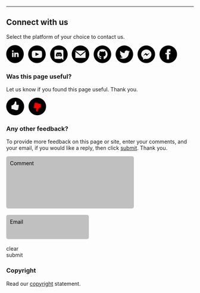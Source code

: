 <br><br><br>
<hr class="tdb-l"/>

## Connect with us

Select the platform of your choice to contact us.

<!-- <a target="new" title="TerminusDB home..."    href="https://terminusdb.com"><img class="tdb-ico" src="../img/ico/terminusdb-icon-www.png"/></a> -->

<a target="new" title="LinkedIn..." href="https://bit.ly/3lgzNeE"><img class="tdb-ico" src="../../img/ico/terminusdb-icon-linkedin.png"/></a>&nbsp;&nbsp;
<a target="new" title="YouTube..." href="https://www.youtube.com/channel/UC5kZt8pP-FM0u-R0BQr78YA"><img class="tdb-ico" src="../../img/ico/terminusdb-icon-youtube.png"/></a>&nbsp;&nbsp;
<a target="new" title="Discord..." href="https://bit.ly/2Gnleax"><img class="tdb-ico" src="../../img/ico/terminusdb-icon-discord.png"/></a>&nbsp;&nbsp;
<a target="new" title="Email..." href="mailto:info@terminusdb.com"><img class="tdb-ico" src="../../img/ico/terminusdb-icon-email.png"/></a>&nbsp;&nbsp;
<a target="new" title="GitHub..." href="https://github.com/terminusdb"><img class="tdb-ico" src="../../img/ico/terminusdb-icon-github.png"/></a>&nbsp;&nbsp;
<a target="new" title="Twitter..." href="https://bit.ly/34rD5Fb"><img class="tdb-ico" src="../../img/ico/terminusdb-icon-twitter.png"/></a>&nbsp;&nbsp;
<a target="new" title="Facebook Messenger..." href="https://bit.ly/3lft5ph/#"><img class="tdb-ico" src="../../img/ico/terminusdb-icon-messenger.png"/></a>&nbsp;&nbsp;
<a target="new" title="Facebook..." href="https://bit.ly/3lft5ph"><img class="tdb-ico" src="../../img/ico/terminusdb-icon-facebook.png"/></a>&nbsp;&nbsp;

### Was this page useful?

Let us know if you found this page useful. Thank you.

<a target="new" title="Useful..." href=""><img class="tdb-ico" src="../../img/ico/terminusdb-icon-page-useful.png"/></a>&nbsp;&nbsp;
<a target="new" title="Not useful..." href=""><img class="tdb-ico" src="../../img/ico/terminusdb-icon-page-not-useful.png"/></a>

### Any other feedback?

To provide more feedback on this page or site, enter your comments, and your email, if you would like a reply, then click [submit](). Thank you.

<div id="input-feedback" style="padding: 10px; color: #000; width:64%; height:120px; background-color:silver; border-radius:5px">Comment</div>
<br>
<div id="input-email" style="padding: 10px; color: #000; width:40%; height:45px; background-color:silver; border-radius:5px">Email</div>
<br>
<div id="clear" title="Clear your comments..." class="tdb-b">clear</div>
<div id="submit" title="Submit your comments..." class="tdb-b">submit</div>

### Copyright

Read our [copyright](to-do) statement.
